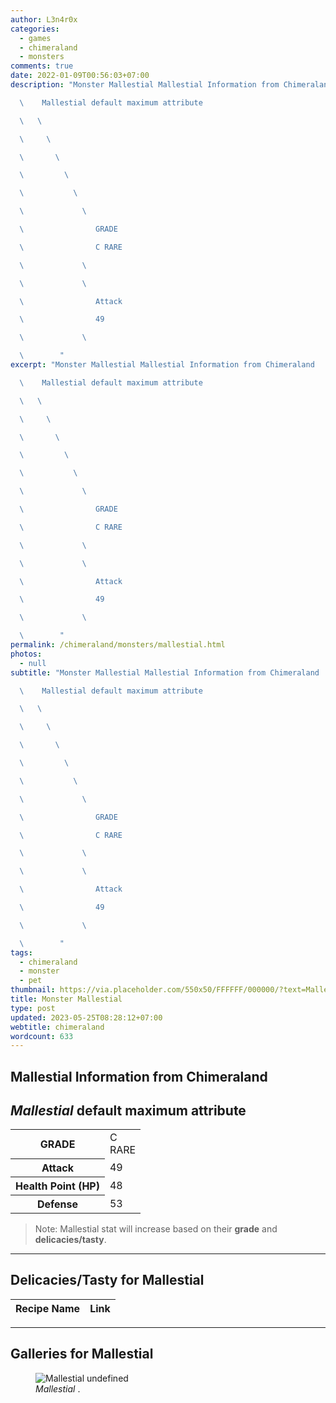 ```yaml
---
author: L3n4r0x
categories:
  - games
  - chimeraland
  - monsters
comments: true
date: 2022-01-09T00:56:03+07:00
description: "Monster Mallestial Mallestial Information from Chimeraland

  \    Mallestial default maximum attribute

  \   \ 

  \     \ 

  \       \ 

  \         \ 

  \           \ 

  \             \ 

  \                GRADE

  \                C RARE

  \             \ 

  \             \ 

  \                Attack

  \                49

  \             \ 

  \        "
excerpt: "Monster Mallestial Mallestial Information from Chimeraland

  \    Mallestial default maximum attribute

  \   \ 

  \     \ 

  \       \ 

  \         \ 

  \           \ 

  \             \ 

  \                GRADE

  \                C RARE

  \             \ 

  \             \ 

  \                Attack

  \                49

  \             \ 

  \        "
permalink: /chimeraland/monsters/mallestial.html
photos:
  - null
subtitle: "Monster Mallestial Mallestial Information from Chimeraland

  \    Mallestial default maximum attribute

  \   \ 

  \     \ 

  \       \ 

  \         \ 

  \           \ 

  \             \ 

  \                GRADE

  \                C RARE

  \             \ 

  \             \ 

  \                Attack

  \                49

  \             \ 

  \        "
tags:
  - chimeraland
  - monster
  - pet
thumbnail: https://via.placeholder.com/550x50/FFFFFF/000000/?text=Mallestial
title: Monster Mallestial
type: post
updated: 2023-05-25T08:28:12+07:00
webtitle: chimeraland
wordcount: 633
---
```


<link
  rel="stylesheet"
  href="https://rawcdn.githack.com/dimaslanjaka/Web-Manajemen/870a349/css/bootstrap-5-3-0-alpha3-wrapper.css"
/>
<section id="bootstrap-wrapper">
  <div data-bs-theme="dark">
    <h2>Mallestial Information from Chimeraland</h2>
    <h2 id="attribute"><i>Mallestial</i> default maximum attribute</h2>
    <div class="row">
      <div class="col mb-2">
        <div class="card">
          <div class="card-body">
            <table>
              <tr>
                <th>GRADE</th>
                <td>C <br /><span class="text-primary">RARE</span></td>
              </tr>
              <tr>
                <th>Attack</th>
                <td>49</td>
              </tr>
              <tr>
                <th>Health Point (HP)</th>
                <td>48</td>
              </tr>
              <tr>
                <th>Defense</th>
                <td>53</td>
              </tr>
            </table>
          </div>
        </div>
      </div>
    </div>
    <blockquote class="bd-callout bd-callout-warning">
      Note: Mallestial stat will increase based on their <b>grade</b> and
      <b>delicacies/tasty</b>.
    </blockquote>
    <hr />
    <h2 id="delicacies">Delicacies/Tasty for Mallestial</h2>
    <div class="card">
      <div class="card-body">
        <div class="table-responsive">
          <table class="table table-striped">
            <thead>
              <tr>
                <th>Recipe Name</th>
                <th>Link</th>
              </tr>
            </thead>
            <tbody></tbody>
          </table>
        </div>
      </div>
    </div>
    <hr />
    <div id="gallery">
      <h2>Galleries for Mallestial</h2>
      <div class="row">
        <div class="col-lg-6 col-12">
          <figure>
            <img
              src="https://www.webmanajemen.com/undefined"
              alt="Mallestial undefined"
            />
            <figcaption style="word-wrap: break-word">
              <i>Mallestial</i> .
            </figcaption>
          </figure>
        </div>
      </div>
    </div>
  </div>
</section>